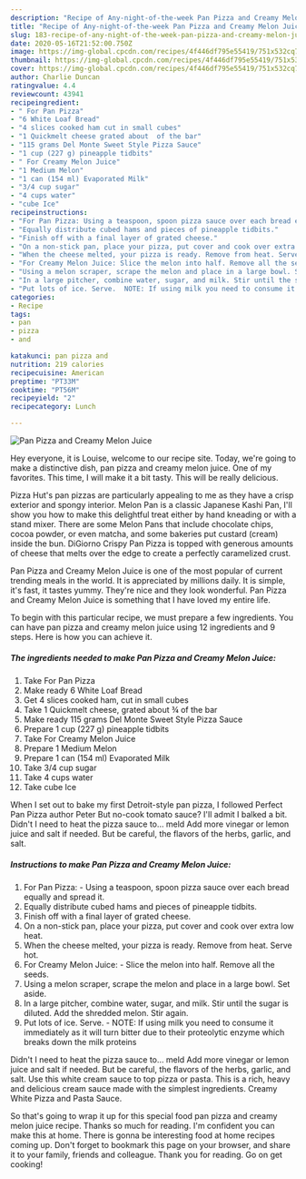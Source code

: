 ```yaml
---
description: "Recipe of Any-night-of-the-week Pan Pizza and Creamy Melon Juice"
title: "Recipe of Any-night-of-the-week Pan Pizza and Creamy Melon Juice"
slug: 183-recipe-of-any-night-of-the-week-pan-pizza-and-creamy-melon-juice
date: 2020-05-16T21:52:00.750Z
image: https://img-global.cpcdn.com/recipes/4f446df795e55419/751x532cq70/pan-pizza-and-creamy-melon-juice-recipe-main-photo.jpg
thumbnail: https://img-global.cpcdn.com/recipes/4f446df795e55419/751x532cq70/pan-pizza-and-creamy-melon-juice-recipe-main-photo.jpg
cover: https://img-global.cpcdn.com/recipes/4f446df795e55419/751x532cq70/pan-pizza-and-creamy-melon-juice-recipe-main-photo.jpg
author: Charlie Duncan
ratingvalue: 4.4
reviewcount: 43941
recipeingredient:
- " For Pan Pizza"
- "6 White Loaf Bread"
- "4 slices cooked ham cut in small cubes"
- "1 Quickmelt cheese grated about  of the bar"
- "115 grams Del Monte Sweet Style Pizza Sauce"
- "1 cup (227 g) pineapple tidbits"
- " For Creamy Melon Juice"
- "1 Medium Melon"
- "1 can (154 ml) Evaporated Milk"
- "3/4 cup sugar"
- "4 cups water"
- "cube Ice"
recipeinstructions:
- "For Pan Pizza: Using a teaspoon, spoon pizza sauce over each bread equally and spread it."
- "Equally distribute cubed hams and pieces of pineapple tidbits."
- "Finish off with a final layer of grated cheese."
- "On a non-stick pan, place your pizza, put cover and cook over extra low heat."
- "When the cheese melted, your pizza is ready. Remove from heat. Serve hot."
- "For Creamy Melon Juice: Slice the melon into half. Remove all the seeds."
- "Using a melon scraper, scrape the melon and place in a large bowl. Set aside."
- "In a large pitcher, combine water, sugar, and milk. Stir until the sugar is diluted. Add the shredded melon. Stir again."
- "Put lots of ice. Serve.  NOTE: If using milk you need to consume it immediately as it will turn bitter due to their proteolytic enzyme which breaks down the milk proteins"
categories:
- Recipe
tags:
- pan
- pizza
- and

katakunci: pan pizza and 
nutrition: 219 calories
recipecuisine: American
preptime: "PT33M"
cooktime: "PT56M"
recipeyield: "2"
recipecategory: Lunch

---
```



![Pan Pizza and Creamy Melon Juice](https://img-global.cpcdn.com/recipes/4f446df795e55419/751x532cq70/pan-pizza-and-creamy-melon-juice-recipe-main-photo.jpg)

Hey everyone, it is Louise, welcome to our recipe site. Today, we're going to make a distinctive dish, pan pizza and creamy melon juice. One of my favorites. This time, I will make it a bit tasty. This will be really delicious.

Pizza Hut&#39;s pan pizzas are particularly appealing to me as they have a crisp exterior and spongy interior. Melon Pan is a classic Japanese Kashi Pan, I&#39;ll show you how to make this delightful treat either by hand kneading or with a stand mixer. There are some Melon Pans that include chocolate chips, cocoa powder, or even matcha, and some bakeries put custard (cream) inside the bun. DiGiorno Crispy Pan Pizza is topped with generous amounts of cheese that melts over the edge to create a perfectly caramelized crust.

Pan Pizza and Creamy Melon Juice is one of the most popular of current trending meals in the world. It is appreciated by millions daily. It is simple, it's fast, it tastes yummy. They're nice and they look wonderful. Pan Pizza and Creamy Melon Juice is something that I have loved my entire life.


To begin with this particular recipe, we must prepare a few ingredients. You can have pan pizza and creamy melon juice using 12 ingredients and 9 steps. Here is how you can achieve it.

<!--inarticleads1-->

##### The ingredients needed to make Pan Pizza and Creamy Melon Juice:

1. Take  For Pan Pizza
1. Make ready 6 White Loaf Bread
1. Get 4 slices cooked ham, cut in small cubes
1. Take 1 Quickmelt cheese, grated about ¾ of the bar
1. Make ready 115 grams Del Monte Sweet Style Pizza Sauce
1. Prepare 1 cup (227 g) pineapple tidbits
1. Take  For Creamy Melon Juice
1. Prepare 1 Medium Melon
1. Prepare 1 can (154 ml) Evaporated Milk
1. Take 3/4 cup sugar
1. Take 4 cups water
1. Take cube Ice


When I set out to bake my first Detroit-style pan pizza, I followed Perfect Pan Pizza author Peter But no-cook tomato sauce? I&#39;ll admit I balked a bit. Didn&#39;t I need to heat the pizza sauce to… meld Add more vinegar or lemon juice and salt if needed. But be careful, the flavors of the herbs, garlic, and salt. 

<!--inarticleads2-->

##### Instructions to make Pan Pizza and Creamy Melon Juice:

1. For Pan Pizza: - Using a teaspoon, spoon pizza sauce over each bread equally and spread it.
1. Equally distribute cubed hams and pieces of pineapple tidbits.
1. Finish off with a final layer of grated cheese.
1. On a non-stick pan, place your pizza, put cover and cook over extra low heat.
1. When the cheese melted, your pizza is ready. Remove from heat. Serve hot.
1. For Creamy Melon Juice: - Slice the melon into half. Remove all the seeds.
1. Using a melon scraper, scrape the melon and place in a large bowl. Set aside.
1. In a large pitcher, combine water, sugar, and milk. Stir until the sugar is diluted. Add the shredded melon. Stir again.
1. Put lots of ice. Serve.  - NOTE: If using milk you need to consume it immediately as it will turn bitter due to their proteolytic enzyme which breaks down the milk proteins


Didn&#39;t I need to heat the pizza sauce to… meld Add more vinegar or lemon juice and salt if needed. But be careful, the flavors of the herbs, garlic, and salt. Use this white cream sauce to top pizza or pasta. This is a rich, heavy and delicious cream sauce made with the simplest ingredients. Creamy White Pizza and Pasta Sauce. 

So that's going to wrap it up for this special food pan pizza and creamy melon juice recipe. Thanks so much for reading. I'm confident you can make this at home. There is gonna be interesting food at home recipes coming up. Don't forget to bookmark this page on your browser, and share it to your family, friends and colleague. Thank you for reading. Go on get cooking!
